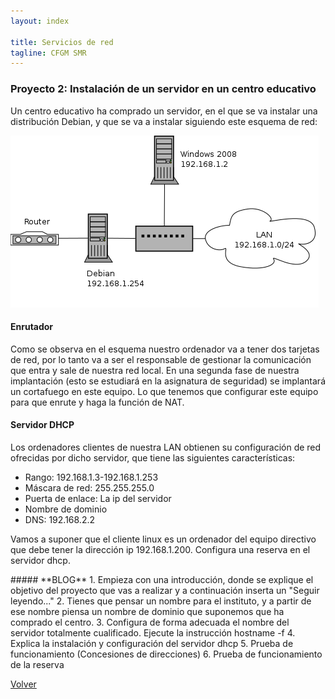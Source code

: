 ```yaml
---
layout: index

title: Servicios de red 
tagline: CFGM SMR
---
```

### Proyecto 2: Instalación de un servidor en un centro educativo

Un centro educativo ha comprado un servidor, en el que se va instalar una distribución Debian, y que se va a instalar siguiendo este esquema de red:

![Esquema de red](img/esquema_red2.png)

#### Enrutador

Como se observa en el esquema nuestro ordenador va a tener dos tarjetas de red, por lo tanto va a ser el responsable de gestionar la comunicación que entra y sale de nuestra red local. En una segunda fase de nuestra implantación (esto se estudiará en la asignatura de seguridad) se implantará un cortafuego en este equipo. Lo que tenemos que configurar este equipo para que enrute y haga la función de NAT.

#### Servidor DHCP

Los ordenadores clientes de nuestra LAN obtienen su configuración de red ofrecidas por dicho servidor, que tiene las siguientes características:

* Rango: 192.168.1.3-192.168.1.253
* Máscara de red: 255.255.255.0 
* Puerta de enlace: La ip del servidor
* Nombre de dominio
* DNS: 192.168.2.2

Vamos a suponer que el cliente linux es un ordenador del equipo directivo que debe tener la dirección ip 192.168.1.200. Configura una reserva en el servidor dhcp.

<div class='ejercicios' markdown='1'>
##### **BLOG**
1. Empieza con una introducción, donde se explique el objetivo del proyecto que vas a realizar y a continuación inserta un "Seguir leyendo..."
2. Tienes que pensar un nombre para el instituto, y a partir de ese nombre piensa un nombre de dominio que suponemos que ha comprado el centro.
3. Configura de forma adecuada el nombre del servidor totalmente cualificado. Ejecute la instrucción hostname -f
4. Explica la instalación y configuración del servidor dhcp
5. Prueba de funcionamiento (Concesiones de direcciones)
6. Prueba de funcionamiento de la reserva
</div>



[Volver](index)
